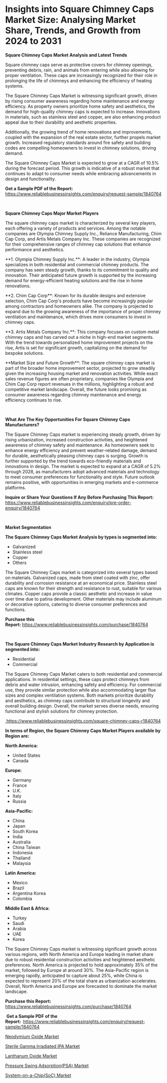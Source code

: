 <p><h1>Insights into Square Chimney Caps Market Size: Analysing Market Share, Trends, and Growth from 2024 to 2031</h1></p><p><strong>Square Chimney Caps Market Analysis and Latest Trends</strong></p>
<p><p>Square chimney caps serve as protective covers for chimney openings, preventing debris, rain, and animals from entering while also allowing for proper ventilation. These caps are increasingly recognized for their role in prolonging the life of chimneys and enhancing the efficiency of heating systems.</p><p>The Square Chimney Caps Market is witnessing significant growth, driven by rising consumer awareness regarding home maintenance and energy efficiency. As property owners prioritize home safety and aesthetics, the demand for high-quality chimney caps is expected to increase. Innovations in materials, such as stainless steel and copper, are also enhancing product appeal due to their durability and aesthetic properties.</p><p>Additionally, the growing trend of home renovations and improvements, coupled with the expansion of the real estate sector, further propels market growth. Increased regulatory standards around fire safety and building codes are compelling homeowners to invest in chimney solutions, driving demand.</p><p>The Square Chimney Caps Market is expected to grow at a CAGR of 10.5% during the forecast period. This growth is indicative of a robust market that continues to adapt to consumer needs while embracing advancements in design and functionality.</p></p>
<p><strong>Get a Sample PDF of the Report:&nbsp;</strong> <a href="https://www.reliablebusinessinsights.com/enquiry/request-sample/1840764?utm_campaign=41&utm_medium=2&utm_source=Github&utm_content=ia&utm_term=11112024&utm_id=square-chimney-caps">https://www.reliablebusinessinsights.com/enquiry/request-sample/1840764</a></p>
<p>&nbsp;</p>
<p><strong>Square Chimney Caps Major Market Players</strong></p>
<p><p>The square chimney caps market is characterized by several key players, each offering a variety of products and services. Among the notable companies are Olympia Chimney Supply Inc., Reliance Manufacturing, Chim Cap Corp, and Artis Metals Company Inc. These companies are recognized for their comprehensive ranges of chimney cap solutions that enhance performance and aesthetics.</p><p>**1. Olympia Chimney Supply Inc.**: A leader in the industry, Olympia specializes in both residential and commercial chimney products. The company has seen steady growth, thanks to its commitment to quality and innovation. Their anticipated future growth is supported by the increasing demand for energy-efficient heating solutions and the rise in home renovations. </p><p>**2. Chim Cap Corp**: Known for its durable designs and extensive selection, Chim Cap Corp's products have become increasingly popular among contractors and homeowners alike. The company is projected to expand due to the growing awareness of the importance of proper chimney ventilation and maintenance, which drives more consumers to invest in chimney caps.</p><p>**3. Artis Metals Company Inc.**: This company focuses on custom metal chimney caps and has carved out a niche in high-end market segments. With the trend towards personalized home improvement projects on the rise, Artis is set for significant growth, capitalizing on the demand for bespoke solutions.</p><p>**Market Size and Future Growth**: The square chimney caps market is part of the broader home improvement sector, projected to grow steadily given the increasing housing market and renovation activities. While exact sales revenue figures are often proprietary, companies like Olympia and Chim Cap Corp report revenues in the millions, highlighting a robust and competitive market landscape. Overall, the future looks promising as consumer awareness regarding chimney maintenance and energy efficiency continues to rise.</p></p>
<p>&nbsp;</p>
<p><strong>What Are The Key Opportunities For Square Chimney Caps Manufacturers?</strong></p>
<p><p>The Square Chimney Caps market is experiencing steady growth, driven by rising urbanization, increased construction activities, and heightened awareness of chimney safety and maintenance. As homeowners seek to enhance energy efficiency and prevent weather-related damage, demand for durable, aesthetically pleasing chimney caps is surging. Growth is further supported by the trend towards eco-friendly materials and innovations in design. The market is expected to expand at a CAGR of 5.2% through 2028, as manufacturers adopt advanced materials and technology to meet consumer preferences for functionality and style. Future outlook remains positive, with opportunities in emerging markets and e-commerce platforms.</p></p>
<p><strong>Inquire or Share Your Questions If Any Before Purchasing This Report:</strong> <a href="https://www.reliablebusinessinsights.com/enquiry/pre-order-enquiry/1840764?utm_campaign=41&utm_medium=2&utm_source=Github&utm_content=ia&utm_term=11112024&utm_id=square-chimney-caps">https://www.reliablebusinessinsights.com/enquiry/pre-order-enquiry/1840764</a></p>
<p>&nbsp;</p>
<p><strong>Market Segmentation</strong></p>
<p><strong>The Square Chimney Caps Market Analysis by types is segmented into:</strong></p>
<p><ul><li>Galvanized</li><li>Stainless steel</li><li>Copper</li><li>Others</li></ul></p>
<p><p>The Square Chimney Caps market is categorized into several types based on materials. Galvanized caps, made from steel coated with zinc, offer durability and corrosion resistance at an economical price. Stainless steel caps are known for their strength and resistance to rust, suitable for various climates. Copper caps provide a classic aesthetic and increase in value over time due to patina development. Other materials may include aluminum or decorative options, catering to diverse consumer preferences and functions.</p></p>
<p><strong>Purchase this Report:&nbsp;</strong><a href="https://www.reliablebusinessinsights.com/purchase/1840764?utm_campaign=41&utm_medium=2&utm_source=Github&utm_content=ia&utm_term=11112024&utm_id=square-chimney-caps">https://www.reliablebusinessinsights.com/purchase/1840764</a></p>
<p>&nbsp;</p>
<p><strong>The Square Chimney Caps Market Industry Research by Application is segmented into:</strong></p>
<p><ul><li>Residential</li><li>Commercial</li></ul></p>
<p><p>The Square Chimney Caps Market caters to both residential and commercial applications. In residential settings, these caps protect chimneys from debris and water intrusion, enhancing safety and efficiency. For commercial use, they provide similar protection while also accommodating larger flue sizes and complex ventilation systems. Both markets prioritize durability and aesthetics, as chimney caps contribute to structural longevity and overall building design. Overall, the market serves diverse needs, ensuring functional and stylish solutions for chimney protection.</p></p>
<p><a href="https://www.reliablebusinessinsights.com/square-chimney-caps-r1840764?utm_campaign=41&utm_medium=2&utm_source=Github&utm_content=ia&utm_term=11112024&utm_id=square-chimney-caps">&nbsp;https://www.reliablebusinessinsights.com/square-chimney-caps-r1840764</a></p>
<p><strong>In terms of Region, the Square Chimney Caps Market Players available by Region are:</strong></p>
<p>
    <p> <strong> North America: </strong>
        <ul>
            <li>United States</li>
            <li>Canada</li>
        </ul>
        </p> 
    <p> <strong> Europe: </strong>
        <ul>
            <li>Germany</li>
            <li>France</li>
            <li>U.K.</li>
            <li>Italy</li>
            <li>Russia</li>
        </ul>
        </p> 
    <p> <strong> Asia-Pacific: </strong>
        <ul>
            <li>China</li>
            <li>Japan</li>
            <li>South Korea</li>
            <li>India</li>
            <li>Australia</li>
            <li>China Taiwan</li>
            <li>Indonesia</li>
            <li>Thailand</li>
            <li>Malaysia</li>
        </ul>
        </p> 
    <p> <strong> Latin America: </strong>
        <ul>
            <li>Mexico</li>
            <li>Brazil</li>
            <li>Argentina Korea</li>
            <li>Colombia</li>
        </ul>
        </p> 
    <p> <strong> Middle East & Africa: </strong>
        <ul>
            <li>Turkey</li>
            <li>Saudi</li>
            <li>Arabia</li>
            <li>UAE</li>
            <li>Korea</li>
        </ul>
    </p>
    </p>
<p><p>The Square Chimney Caps market is witnessing significant growth across various regions, with North America and Europe leading in market share due to robust residential construction activities and heightened aesthetic preferences. North America is projected to hold approximately 35% of the market, followed by Europe at around 30%. The Asia-Pacific region is emerging rapidly, anticipated to capture about 25%, while China is expected to represent 20% of the total share as urbanization accelerates. Overall, North America and Europe are forecasted to dominate the market landscape.</p></p>
<p><strong>Purchase this Report: </strong><a href="https://www.reliablebusinessinsights.com/purchase/1840764?utm_campaign=41&utm_medium=2&utm_source=Github&utm_content=ia&utm_term=11112024&utm_id=square-chimney-caps">https://www.reliablebusinessinsights.com/purchase/1840764</a></p>
<p>&nbsp;<strong>Get a Sample PDF of the Report:&nbsp;&nbsp;</strong><a href="https://www.reliablebusinessinsights.com/enquiry/request-sample/1840764?utm_campaign=41&utm_medium=2&utm_source=Github&utm_content=ia&utm_term=11112024&utm_id=square-chimney-caps">https://www.reliablebusinessinsights.com/enquiry/request-sample/1840764</a></p>
<p><strong></strong></p>
<p><p><a href="https://github.com/nifongekclosebn1/Market-Research-Report-List-1/blob/main/neodymium-oxide-market.md?utm_campaign=41&utm_medium=2&utm_source=Github&utm_content=ia&utm_term=11112024&utm_id=square-chimney-caps">Neodymium Oxide Market</a></p><p><a href="https://issuu.com/reportprime-2/docs/sterile-gamma-irradiated-ipa-market_f87fa7b76a8a7a?utm_campaign=41&utm_medium=2&utm_source=Github&utm_content=ia&utm_term=11112024&utm_id=square-chimney-caps">Sterile Gamma Irradiated IPA Market</a></p><p><a href="https://github.com/maximinauago/Market-Research-Report-List-1/blob/main/lanthanum-oxide-market.md?utm_campaign=41&utm_medium=2&utm_source=Github&utm_content=ia&utm_term=11112024&utm_id=square-chimney-caps">Lanthanum Oxide Market</a></p><p><a href="https://www.linkedin.com/pulse/pressure-swing-adsorptionpsa-market-essentials-key-players-bpadc?utm_campaign=41&utm_medium=2&utm_source=Github&utm_content=ia&utm_term=11112024&utm_id=square-chimney-caps">Pressure Swing Adsorption(PSA) Market</a></p><p><a href="https://www.linkedin.com/pulse/system-on-a-chipsoc-market-refracting-trends-consumer-behaviors-gil3c?utm_campaign=41&utm_medium=2&utm_source=Github&utm_content=ia&utm_term=11112024&utm_id=square-chimney-caps">System-on-a-Chip(SoC) Market</a></p></p>